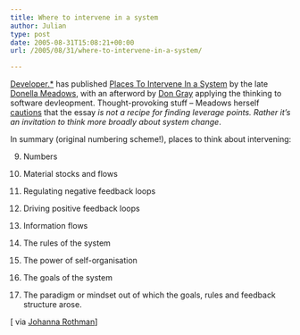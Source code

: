 ```yaml
---
title: Where to intervene in a system
author: Julian
type: post
date: 2005-08-31T15:08:21+00:00
url: /2005/08/31/where-to-intervene-in-a-system/

---
```

[Developer.*][1] has published [Places To Intervene In a System][2] by the late [Donella Meadows][3], with an afterword by [Don Gray][4] applying the thinking to software devleopment. Thought-provoking stuff &#8211; Meadows herself [cautions][5] that the essay <cite title="http://purpleslurple.net/ps.php?theurl=http://www.developerdotstar.com/printable/mag/articles/places_intervene_system.html#purp62">is not a recipe for finding leverage points. Rather it&#8217;s an invitation to think more broadly about system change</cite>.

In summary (original numbering scheme!), places to think about intervening:

9. Numbers
  
8. Material stocks and flows
  
7. Regulating negative feedback loops
  
6. Driving positive feedback loops
  
5. Information flows
  
4. The rules of the system
  
3. The power of self-organisation
  
2. The goals of the system
  
1. The paradigm or mindset out of which the goals, rules and feedback structure arose.

[ via [Johanna Rothman][6]]

 [1]: http://www.developerdotstar.com/index.html
 [2]: http://www.developerdotstar.com/mag/articles/places_intervene_system.html
 [3]: http://en.wikipedia.org/wiki/Donella_Meadows
 [4]: http://www.donaldegray.com/
 [5]: http://purpleslurple.net/ps.php?theurl=http://www.developerdotstar.com/printable/mag/articles/places_intervene_system.html#purp62
 [6]: http://www.jrothman.com/weblog/2005/08/interventions.html